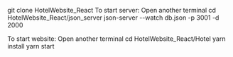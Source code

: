 git clone HotelWebsite_React
To start server:      Open another terminal
                      cd HotelWebsite_React/json_server
                      json-server --watch db.json -p 3001 -d 2000

To start website:     Open another terminal
                      cd HotelWebsite_React/Hotel
                      yarn install
                      yarn start
